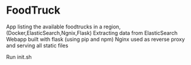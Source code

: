 # FoodTruck
App listing the available foodtrucks in a region, (Docker,ElasticSearch,Ngnix,Flask)
Extracting data from ElasticSearch
Webapp built with flask (using pip and npm)
Nginx used as reverse proxy and serving all static files 

Run init.sh
